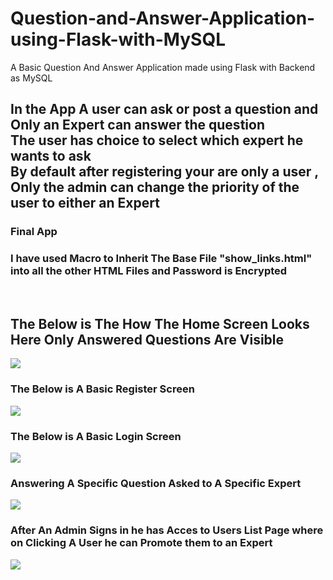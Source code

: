 # Question-and-Answer-Application-using-Flask-with-MySQL
A Basic Question And Answer Application made using Flask with Backend as MySQL
<h2> In the App A user can ask or post a question and Only an Expert can answer the question <br>
  The user has choice to select which expert he wants to ask<br>
  By default after registering your are only a user , <br> Only the admin can change the priority of the user to either an Expert<br>
</h2>
<h3> Final App<br>
</h3>
<h3>
  I have used Macro to Inherit The Base File "show_links.html" into all the other HTML Files and Password is Encrypted
</h3>
<br>
<h2> The Below is The How The Home Screen Looks <br>
Here Only Answered Questions Are Visible</h2>

  <img src="https://firebasestorage.googleapis.com/v0/b/flask-q-and-a-project.appspot.com/o/repo_images%2FHomePage.png?alt=media&token=833f27f0-1eaa-4c9c-a018-6253978a53b3"  />



<br>
<h3>The Below is A Basic Register Screen </h3>
<img src="https://firebasestorage.googleapis.com/v0/b/flask-q-and-a-project.appspot.com/o/repo_images%2FRegisterScreen.png?alt=media&token=d17da348-4d59-4c1e-b445-028ccb648338"  />
<h3>The Below is A Basic Login Screen </h3>
  <img src="https://firebasestorage.googleapis.com/v0/b/flask-q-and-a-project.appspot.com/o/repo_images%2FLoginScreen.png?alt=media&token=b103f90e-9da3-4587-b3b6-2bbeb5e92a22/>

<h3> The Login Screen Where the follwing can sign in and get different Screen as Per their priority<br>
   <ol>
  <li>Normal User : who asks a question</li>
  <li>Expert User : Who Answers A Question</li>
  <li>Admin User: Who can see all the list of Experts</li>
</ol> 
  </h3>



<h3> Asking A Specific Expert A Question </h3>

<img src="https://firebasestorage.googleapis.com/v0/b/flask-q-and-a-project.appspot.com/o/repo_images%2FAskingAQuestion.png?alt=media&token=bae458ec-8d18-471a-8bfd-748eac741ef3"  />


<h3> Answering A Specific Question Asked to A Specific Expert</h3>

<img src="https://firebasestorage.googleapis.com/v0/b/flask-q-and-a-project.appspot.com/o/repo_images%2FAnsweringAQuestion.png?alt=media&token=f9293e5c-6689-4c20-97fa-9a95ac950b65"  />


<h3>After An Admin Signs in he has Acces to Users List Page where on Clicking A User he can Promote them to an Expert </h3>

<img src="https://firebasestorage.googleapis.com/v0/b/flask-q-and-a-project.appspot.com/o/repo_images%2FAdminPageWhereHeCanPromoteAUserToExpert.png?alt=media&token=c209d99b-af9d-4370-a164-32cd275eab87"  />

